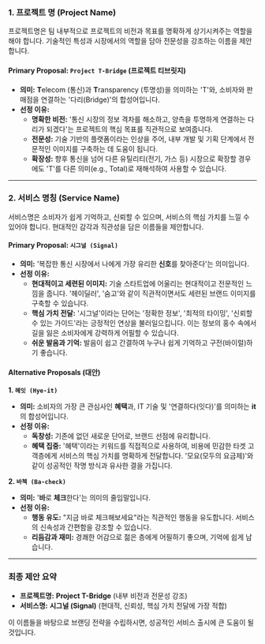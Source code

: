 ### **1. 프로젝트 명 (Project Name)**

프로젝트명은 팀 내부적으로 프로젝트의 비전과 목표를 명확하게 상기시켜주는 역할을 해야 합니다. 기술적인 특성과 시장에서의 역할을 담아 전문성을 강조하는 이름을 제안합니다.

#### **Primary Proposal: `Project T-Bridge` (프로젝트 티브릿지)**

- **의미:** **T**elecom (통신)과 **T**ransparency (투명성)을 의미하는 'T'와, 소비자와 판매점을 연결하는 '다리(Bridge)'의 합성어입니다.
- **선정 이유:**
    - **명확한 비전:** '통신 시장의 정보 격차를 해소하고, 양측을 투명하게 연결하는 다리가 되겠다'는 프로젝트의 핵심 목표를 직관적으로 보여줍니다.
    - **전문성:** 기술 기반의 플랫폼이라는 인상을 주어, 내부 개발 및 기획 단계에서 전문적인 이미지를 구축하는 데 도움이 됩니다.
    - **확장성:** 향후 통신을 넘어 다른 유틸리티(전기, 가스 등) 시장으로 확장할 경우에도 'T'를 다른 의미(e.g., Total)로 재해석하여 사용할 수 있습니다.

---

### **2. 서비스 명칭 (Service Name)**

서비스명은 소비자가 쉽게 기억하고, 신뢰할 수 있으며, 서비스의 핵심 가치를 느낄 수 있어야 합니다. 현대적인 감각과 직관성을 담은 이름들을 제안합니다.

#### **Primary Proposal: `시그널 (Signal)`**

- **의미:** '복잡한 통신 시장에서 나에게 가장 유리한 **신호**를 찾아준다'는 의미입니다.
- **선정 이유:**
    - **현대적이고 세련된 이미지:** 기술 스타트업에 어울리는 현대적이고 전문적인 느낌을 줍니다. '헤이딜러', '숨고'와 같이 직관적이면서도 세련된 브랜드 이미지를 구축할 수 있습니다.
    - **핵심 가치 전달:** '시그널'이라는 단어는 '정확한 정보', '최적의 타이밍', '신뢰할 수 있는 가이드'라는 긍정적인 연상을 불러일으킵니다. 이는 정보의 홍수 속에서 길을 잃은 소비자에게 강력하게 어필할 수 있습니다.
    - **쉬운 발음과 기억:** 발음이 쉽고 간결하여 누구나 쉽게 기억하고 구전(바이럴)하기 좋습니다.

#### **Alternative Proposals (대안)**

**1. `혜잇 (Hye-it)`**

- **의미:** 소비자의 가장 큰 관심사인 **혜택**과, IT 기술 및 '연결하다(잇다)'를 의미하는 **it**의 합성어입니다.
- **선정 이유:**
    - **독창성:** 기존에 없던 새로운 단어로, 브랜드 선점에 유리합니다.
    - **혜택 집중:** '혜택'이라는 키워드를 직접적으로 사용하여, 비용에 민감한 타겟 고객층에게 서비스의 핵심 가치를 명확하게 전달합니다. '모요(모두의 요금제)'와 같이 성공적인 작명 방식과 유사한 결을 가집니다.

**2. `바첵 (Ba-check)`**

- **의미:** '**바**로 **체크**한다'는 의미의 줄임말입니다.
- **선정 이유:**
    - **행동 유도:** "지금 바로 체크해보세요"라는 직관적인 행동을 유도합니다. 서비스의 신속성과 간편함을 강조할 수 있습니다.
    - **리듬감과 재미:** 경쾌한 어감으로 젊은 층에게 어필하기 좋으며, 기억에 쉽게 남습니다.

---

### 최종 제안 요약

- **프로젝트명:** **Project T-Bridge** (내부 비전과 전문성 강조)
- **서비스명:** **시그널 (Signal)** (현대적, 신뢰성, 핵심 가치 전달에 가장 적합)

이 이름들을 바탕으로 브랜딩 전략을 수립하시면, 성공적인 서비스 출시에 큰 도움이 될 것입니다.
